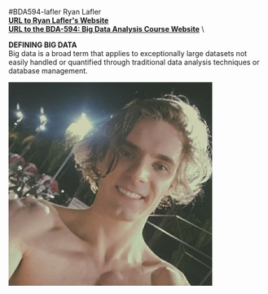 #BDA594-lafler
Ryan Lafler \
**[URL to Ryan Lafler's Website](https://www.statdimension.com)** \
**[URL to the BDA-594: Big Data Analysis Course Website](http://map.sdsu.edu/bigdata)** \


**DEFINING BIG DATA**\
Big data is a broad term that applies to exceptionally large datasets not easily handled or quantified through traditional data analysis techniques or database management.

![Ryan Lafler](miscellaneous/lafler.jpg)
